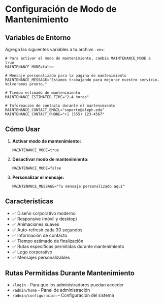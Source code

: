 # Configuración de Modo de Mantenimiento

## Variables de Entorno

Agrega las siguientes variables a tu archivo `.env`:

```env
# Para activar el modo de mantenimiento, cambia MAINTENANCE_MODE a true
MAINTENANCE_MODE=false

# Mensaje personalizado para la página de mantenimiento
MAINTENANCE_MESSAGE="Estamos trabajando para mejorar nuestro servicio. Volveremos pronto."

# Tiempo estimado de mantenimiento
MAINTENANCE_ESTIMATED_TIME="2-4 horas"

# Información de contacto durante el mantenimiento
MAINTENANCE_CONTACT_EMAIL="soporte@aleph.edu"
MAINTENANCE_CONTACT_PHONE="+1 (555) 123-4567"
```

## Cómo Usar

1. **Activar modo de mantenimiento:**
   ```env
   MAINTENANCE_MODE=true
   ```

2. **Desactivar modo de mantenimiento:**
   ```env
   MAINTENANCE_MODE=false
   ```

3. **Personalizar el mensaje:**
   ```env
   MAINTENANCE_MESSAGE="Tu mensaje personalizado aquí"
   ```

## Características

- ✅ Diseño corporativo moderno
- ✅ Responsive (móvil y desktop)
- ✅ Animaciones suaves
- ✅ Auto-refresh cada 30 segundos
- ✅ Información de contacto
- ✅ Tiempo estimado de finalización
- ✅ Rutas específicas permitidas durante mantenimiento
- ✅ Logo corporativo
- ✅ Mensajes personalizables

## Rutas Permitidas Durante Mantenimiento

- `/login` - Para que los administradores puedan acceder
- `/admin/home` - Panel de administración
- `/admin/configuracion` - Configuración del sistema
